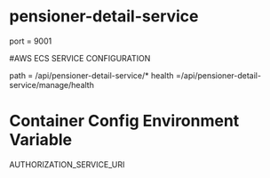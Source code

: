 # pensioner-detail-service

port = 9001

#AWS ECS SERVICE CONFIGURATION

path = /api/pensioner-detail-service/*
health =/api/pensioner-detail-service/manage/health

# Container Config Environment Variable

AUTHORIZATION_SERVICE_URI
